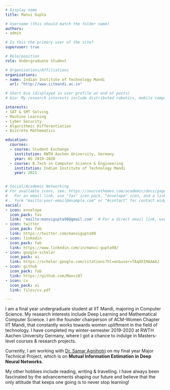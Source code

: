 ```yaml
---
# Display name
title: Manvi Gupta

# Username (this should match the folder name)
authors:
- admin

# Is this the primary user of the site?
superuser: true

# Role/position
role: Undergraduate Student

# Organizations/Affiliations
organizations:
- name: Indian Institute of Technology Mandi
  url: "http://www.iitmandi.ac.in"

# Short bio (displayed in user profile at end of posts)
# bio: My research interests include distributed robotics, mobile computing and programmable matter.

interests:
- SAT & SMT Solving
- Machine Learning
- Cyber Security
- Algorithmic Differentiation
- Discrete Mathematics

education:
  courses:
  - course: Student Exchange
    institution: RWTH Aachen University, Germany
    year: WS 2019-2020
  - course: B.Tech in Computer Science & Engineering
    institution: Indian Institute of Technology Mandi
    year: 2021


# Social/Academic Networking
# For available icons, see: https://sourcethemes.com/academic/docs/page-builder/#icons
#   For an email link, use "fas" icon pack, "envelope" icon, and a link in the
#   form "mailto:your-email@example.com" or "#contact" for contact widget.
social:
- icon: envelope
  icon_pack: fas
  link: 'mailto:manvigupta98@gmail.com'  # For a direct email link, use "mailto:test@example.org".
- icon: twitter
  icon_pack: fab
  link: https://twitter.com/manvigupta98
- icon: linkedin
  icon_pack: fab
  link: https://www.linkedin.com/in/manvi-gupta98/
- icon: google-scholar
  icon_pack: ai
  link: https://scholar.google.com/citations?hl=en&user=TAqOXIMAAAAJ
- icon: github
  icon_pack: fab
  link: https://github.com/Manvi07
- icon: cv
  icon_pack: ai
  link: files/cv.pdf 

---
```

I am a final year undergraduate student at IIT Mandi, majoring in Computer Science. My research interests include Deep Learning and Mathematical Computer Science. I am the founder chairperson of ACM-Women Chapter IIT Mandi, that constantly works towards women upliftment in the field of technology. I have completed my winter-semester 2019-2020 at RWTH Aachen University Germany, where I got a chance to indulge in Masters-level courses & research projects.

Currently, I am working with <a href="https://scholar.google.co.in/citations?user=qZkww5oAAAAJ&hl=en" target=_blank>Dr. Samar Agnihotri</a> on my final year Major Technical Project, which is on <b>Mutual Information Estimation in Deep Neural Networks</b>.

My other hobbies include reading, writing & travelling. I have always been fascinated by the advancements shaping our future and believe that the only attitude that keeps one going is to never stop learning!
